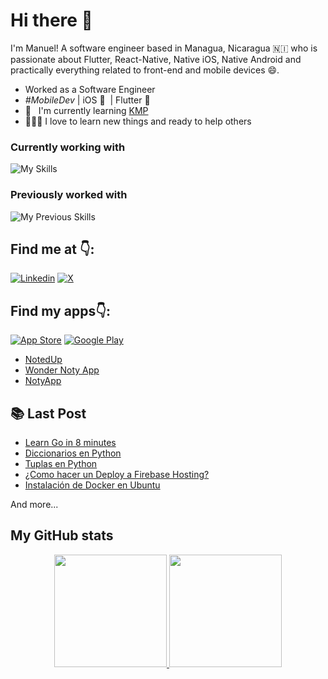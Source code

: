 # Hi there 👋

I'm Manuel! A software engineer based in Managua, Nicaragua 🇳🇮 who is passionate about Flutter, React-Native, Native iOS, Native Android and practically everything related to front-end and mobile devices 😄.


- Worked as a Software Engineer
- _#MobileDev_ | iOS 🧡 &nbsp;| Flutter 💙 &nbsp; 
- 📖 &nbsp; I'm currently learning [KMP](https://kotlinlang.org/docs/multiplatform.html)
- 👨🏻‍💻 I love to learn new things and ready to help others

### Currently working with

![My Skills](https://skillicons.dev/icons?i=dart,flutter,firebase,swift,kotlin,java&theme=light)

### Previously worked with

![My Previous Skills](https://skillicons.dev/icons?i=cs,react,js,ts,astro&theme=light)

## Find me at 👇:

[![Linkedin](https://img.shields.io/badge/LinkedIn-0A66C2?style=flat&logo=linkedin&logoColor=white)](https://www.linkedin.com/in/manuelduarte077/)
[![X](https://img.shields.io/badge/Twitter-000000?style=flat&logo=x&logoColor=white)](https://twitter.com/manuelduarte077)

## Find my apps👇: 
[![App Store](https://img.shields.io/badge/App_Store-0D96F6?style=flat&logo=app-store&logoColor=white)](https://apps.apple.com/us/developer/manuel-duarte/id1713428056)
[![Google Play](https://img.shields.io/badge/Google_Play-414141?style=flat&logo=google-play&logoColor=white)](https://play.google.com/store/apps/dev?id=6066797066423825901)

- [NotedUp](https://app.notedup.donmanuel.dev/app)
- [Wonder Noty App](https://app.noty.donmanuel.dev/link)
- [NotyApp](https://play.google.com/store/apps/details?id=com.manuelduarte077.notyapp)

## 📚 Last Post

<!-- YT:START -->

- [Learn Go in 8 minutes ](https://www.donmanuel.dev/posts/learn-go-in-8-minutes)
- [Diccionarios en Python](https://www.donmanuel.dev/posts/que-es-un-diccionario-de-datos)
- [Tuplas en Python](https://dev.to/manuelduarte077/tuplas-en-python-tuple-5e52)
- [¿Como hacer un Deploy a Firebase Hosting?](https://dev.to/manuelduarte077/como-hacer-un-deploy-a-firebase-hosting-1d1j)
- [Instalación de Docker en Ubuntu](https://dev.to/manuelduarte077/instalacion-de-docker-en-ubuntu-4mhf)
<!-- YT:END -->

And more...

## My GitHub stats

<p align="center">
  <a href="https://github.com/manuelduarte077">
    <img height="180em" src="https://github-readme-stats-eight-theta.vercel.app/api?username=manuelduarte077&show_icons=true&theme=buefy&count_private=true"/>
    <img height="180em" src="https://github-readme-stats-eight-theta.vercel.app/api/top-langs/?username=manuelduarte077&layout=compact&langs_count=8&theme=buefy&count_private=true"/>
  </a>  
</p>

